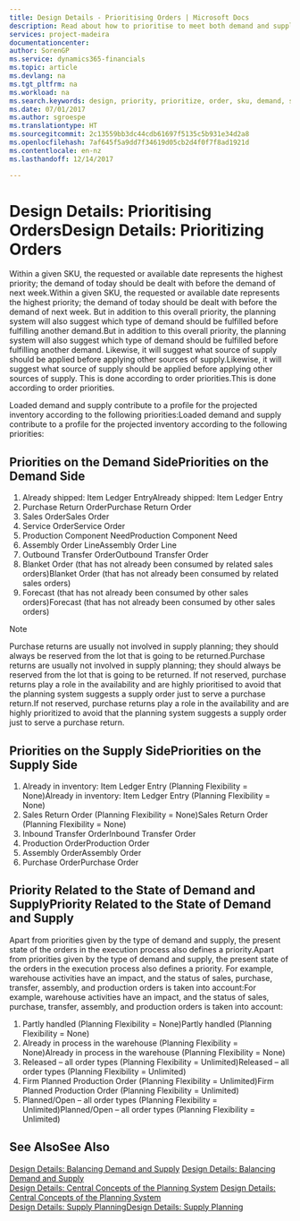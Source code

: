 ```yaml
---
title: Design Details - Prioritising Orders | Microsoft Docs
description: Read about how to prioritise to meet both demand and supply requirements.
services: project-madeira
documentationcenter: 
author: SorenGP
ms.service: dynamics365-financials
ms.topic: article
ms.devlang: na
ms.tgt_pltfrm: na
ms.workload: na
ms.search.keywords: design, priority, prioritize, order, sku, demand, supply
ms.date: 07/01/2017
ms.author: sgroespe
ms.translationtype: HT
ms.sourcegitcommit: 2c13559bb3dc44cdb61697f5135c5b931e34d2a8
ms.openlocfilehash: 7af645f5a9dd7f34619d05cb2d4f0f7f8ad1921d
ms.contentlocale: en-nz
ms.lasthandoff: 12/14/2017

---
```

# <a name="design-details-prioritizing-orders"></a><span data-ttu-id="dfbe3-103">Design Details: Prioritising Orders</span><span class="sxs-lookup"><span data-stu-id="dfbe3-103">Design Details: Prioritizing Orders</span></span>
<span data-ttu-id="dfbe3-104">Within a given SKU, the requested or available date represents the highest priority; the demand of today should be dealt with before the demand of next week.</span><span class="sxs-lookup"><span data-stu-id="dfbe3-104">Within a given SKU, the requested or available date represents the highest priority; the demand of today should be dealt with before the demand of next week.</span></span> <span data-ttu-id="dfbe3-105">But in addition to this overall priority, the planning system will also suggest which type of demand should be fulfilled before fulfilling another demand.</span><span class="sxs-lookup"><span data-stu-id="dfbe3-105">But in addition to this overall priority, the planning system will also suggest which type of demand should be fulfilled before fulfilling another demand.</span></span> <span data-ttu-id="dfbe3-106">Likewise, it will suggest what source of supply should be applied before applying other sources of supply.</span><span class="sxs-lookup"><span data-stu-id="dfbe3-106">Likewise, it will suggest what source of supply should be applied before applying other sources of supply.</span></span> <span data-ttu-id="dfbe3-107">This is done according to order priorities.</span><span class="sxs-lookup"><span data-stu-id="dfbe3-107">This is done according to order priorities.</span></span>  
  
<span data-ttu-id="dfbe3-108">Loaded demand and supply contribute to a profile for the projected inventory according to the following priorities:</span><span class="sxs-lookup"><span data-stu-id="dfbe3-108">Loaded demand and supply contribute to a profile for the projected inventory according to the following priorities:</span></span>  
  
## <a name="priorities-on-the-demand-side"></a><span data-ttu-id="dfbe3-109">Priorities on the Demand Side</span><span class="sxs-lookup"><span data-stu-id="dfbe3-109">Priorities on the Demand Side</span></span>  
1. <span data-ttu-id="dfbe3-110">Already shipped: Item Ledger Entry</span><span class="sxs-lookup"><span data-stu-id="dfbe3-110">Already shipped: Item Ledger Entry</span></span>  
2. <span data-ttu-id="dfbe3-111">Purchase Return Order</span><span class="sxs-lookup"><span data-stu-id="dfbe3-111">Purchase Return Order</span></span>  
3. <span data-ttu-id="dfbe3-112">Sales Order</span><span class="sxs-lookup"><span data-stu-id="dfbe3-112">Sales Order</span></span>  
4. <span data-ttu-id="dfbe3-113">Service Order</span><span class="sxs-lookup"><span data-stu-id="dfbe3-113">Service Order</span></span>  
5. <span data-ttu-id="dfbe3-114">Production Component Need</span><span class="sxs-lookup"><span data-stu-id="dfbe3-114">Production Component Need</span></span>  
6. <span data-ttu-id="dfbe3-115">Assembly Order Line</span><span class="sxs-lookup"><span data-stu-id="dfbe3-115">Assembly Order Line</span></span>  
7. <span data-ttu-id="dfbe3-116">Outbound Transfer Order</span><span class="sxs-lookup"><span data-stu-id="dfbe3-116">Outbound Transfer Order</span></span>  
8. <span data-ttu-id="dfbe3-117">Blanket Order (that has not already been consumed by related sales orders)</span><span class="sxs-lookup"><span data-stu-id="dfbe3-117">Blanket Order (that has not already been consumed by related sales orders)</span></span>  
9. <span data-ttu-id="dfbe3-118">Forecast (that has not already been consumed by other sales orders)</span><span class="sxs-lookup"><span data-stu-id="dfbe3-118">Forecast (that has not already been consumed by other sales orders)</span></span>  
  
> [!NOTE]  
>  <span data-ttu-id="dfbe3-119">Purchase returns are usually not involved in supply planning; they should always be reserved from the lot that is going to be returned.</span><span class="sxs-lookup"><span data-stu-id="dfbe3-119">Purchase returns are usually not involved in supply planning; they should always be reserved from the lot that is going to be returned.</span></span> <span data-ttu-id="dfbe3-120">If not reserved, purchase returns play a role in the availability and are highly prioritised to avoid that the planning system suggests a supply order just to serve a purchase return.</span><span class="sxs-lookup"><span data-stu-id="dfbe3-120">If not reserved, purchase returns play a role in the availability and are highly prioritized to avoid that the planning system suggests a supply order just to serve a purchase return.</span></span>  
  
## <a name="priorities-on-the-supply-side"></a><span data-ttu-id="dfbe3-121">Priorities on the Supply Side</span><span class="sxs-lookup"><span data-stu-id="dfbe3-121">Priorities on the Supply Side</span></span>  
1. <span data-ttu-id="dfbe3-122">Already in inventory: Item Ledger Entry (Planning Flexibility = None)</span><span class="sxs-lookup"><span data-stu-id="dfbe3-122">Already in inventory: Item Ledger Entry (Planning Flexibility = None)</span></span>  
2. <span data-ttu-id="dfbe3-123">Sales Return Order (Planning Flexibility = None)</span><span class="sxs-lookup"><span data-stu-id="dfbe3-123">Sales Return Order (Planning Flexibility = None)</span></span>  
3. <span data-ttu-id="dfbe3-124">Inbound Transfer Order</span><span class="sxs-lookup"><span data-stu-id="dfbe3-124">Inbound Transfer Order</span></span>  
4. <span data-ttu-id="dfbe3-125">Production Order</span><span class="sxs-lookup"><span data-stu-id="dfbe3-125">Production Order</span></span>  
5. <span data-ttu-id="dfbe3-126">Assembly Order</span><span class="sxs-lookup"><span data-stu-id="dfbe3-126">Assembly Order</span></span>  
6. <span data-ttu-id="dfbe3-127">Purchase Order</span><span class="sxs-lookup"><span data-stu-id="dfbe3-127">Purchase Order</span></span>  
  
## <a name="priority-related-to-the-state-of-demand-and-supply"></a><span data-ttu-id="dfbe3-128">Priority Related to the State of Demand and Supply</span><span class="sxs-lookup"><span data-stu-id="dfbe3-128">Priority Related to the State of Demand and Supply</span></span>  
<span data-ttu-id="dfbe3-129">Apart from priorities given by the type of demand and supply, the present state of the orders in the execution process also defines a priority.</span><span class="sxs-lookup"><span data-stu-id="dfbe3-129">Apart from priorities given by the type of demand and supply, the present state of the orders in the execution process also defines a priority.</span></span> <span data-ttu-id="dfbe3-130">For example, warehouse activities have an impact, and the status of sales, purchase, transfer, assembly, and production orders is taken into account:</span><span class="sxs-lookup"><span data-stu-id="dfbe3-130">For example, warehouse activities have an impact, and the status of sales, purchase, transfer, assembly, and production orders is taken into account:</span></span>  
  
1. <span data-ttu-id="dfbe3-131">Partly handled (Planning Flexibility = None)</span><span class="sxs-lookup"><span data-stu-id="dfbe3-131">Partly handled (Planning Flexibility = None)</span></span>  
2. <span data-ttu-id="dfbe3-132">Already in process in the warehouse (Planning Flexibility = None)</span><span class="sxs-lookup"><span data-stu-id="dfbe3-132">Already in process in the warehouse (Planning Flexibility = None)</span></span>  
3. <span data-ttu-id="dfbe3-133">Released – all order types (Planning Flexibility = Unlimited)</span><span class="sxs-lookup"><span data-stu-id="dfbe3-133">Released – all order types (Planning Flexibility = Unlimited)</span></span>  
4. <span data-ttu-id="dfbe3-134">Firm Planned Production Order (Planning Flexibility = Unlimited)</span><span class="sxs-lookup"><span data-stu-id="dfbe3-134">Firm Planned Production Order (Planning Flexibility = Unlimited)</span></span>  
5. <span data-ttu-id="dfbe3-135">Planned/Open – all order types (Planning Flexibility = Unlimited)</span><span class="sxs-lookup"><span data-stu-id="dfbe3-135">Planned/Open – all order types (Planning Flexibility = Unlimited)</span></span>  
  
## <a name="see-also"></a><span data-ttu-id="dfbe3-136">See Also</span><span class="sxs-lookup"><span data-stu-id="dfbe3-136">See Also</span></span>  
<span data-ttu-id="dfbe3-137">[Design Details: Balancing Demand and Supply](design-details-balancing-demand-and-supply.md) </span><span class="sxs-lookup"><span data-stu-id="dfbe3-137">[Design Details: Balancing Demand and Supply](design-details-balancing-demand-and-supply.md) </span></span>  
<span data-ttu-id="dfbe3-138">[Design Details: Central Concepts of the Planning System](design-details-central-concepts-of-the-planning-system.md) </span><span class="sxs-lookup"><span data-stu-id="dfbe3-138">[Design Details: Central Concepts of the Planning System](design-details-central-concepts-of-the-planning-system.md) </span></span>  
[<span data-ttu-id="dfbe3-139">Design Details: Supply Planning</span><span class="sxs-lookup"><span data-stu-id="dfbe3-139">Design Details: Supply Planning</span></span>](design-details-supply-planning.md)

